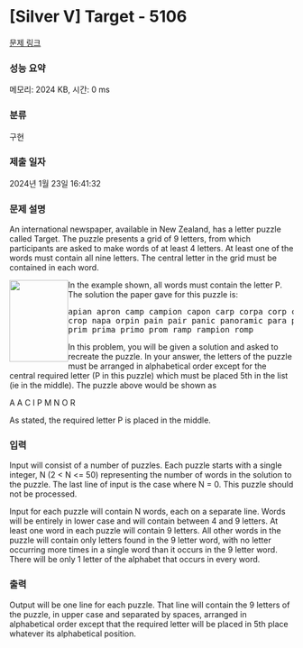 # [Silver V] Target - 5106 

[문제 링크](https://www.acmicpc.net/problem/5106) 

### 성능 요약

메모리: 2024 KB, 시간: 0 ms

### 분류

구현

### 제출 일자

2024년 1월 23일 16:41:32

### 문제 설명

<p>An international newspaper, available in New Zealand, has a letter puzzle called Target. The puzzle presents a grid of 9 letters, from which participants are asked to make words of at least 4 letters. At least one of the words must contain all nine letters. The central letter in the grid must be contained in each word.</p>

<p><img alt="" src="" style="float:left; height:145px; width:104px">In the example shown, all words must contain the letter P. The solution the paper gave for this puzzle is:</p>

<pre>apian apron camp campion capon carp corpa corp cramp crampon crimp
crop napa orpin pain pair panic panoramic para piano pica pion pram prana
prim prima primo prom ramp rampion romp</pre>

<p>In this problem, you will be given a solution and asked to recreate the puzzle. In your answer, the letters of the puzzle must be arranged in alphabetical order except for the central required letter (P in this puzzle) which must be placed 5th in the list (ie in the middle). The puzzle above would be shown as</p>

<p>A A C I P M N O R</p>

<p>As stated, the required letter P is placed in the middle. </p>

### 입력 

 <p>Input will consist of a number of puzzles. Each puzzle starts with a single integer, N (2 < N <= 50) representing the number of words in the solution to the puzzle. The last line of input is the case where N = 0. This puzzle should not be processed.</p>

<p>Input for each puzzle will contain N words, each on a separate line. Words will be entirely in lower case and will contain between 4 and 9 letters. At least one word in each puzzle will contain 9 letters. All other words in the puzzle will contain only letters found in the 9 letter word, with no letter occurring more times in a single word than it occurs in the 9 letter word. There will be only 1 letter of the alphabet that occurs in every word. </p>

### 출력 

 <p>Output will be one line for each puzzle. That line will contain the 9 letters of the puzzle, in upper case and separated by spaces, arranged in alphabetical order except that the required letter will be placed in 5th place whatever its alphabetical position.</p>

